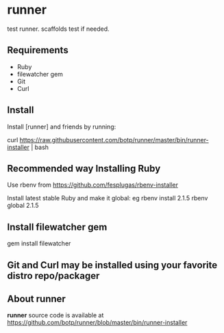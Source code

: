runner
======

test runner. scaffolds test if needed.



## Requirements
- Ruby
-  filewatcher gem
- Git
- Curl


## Install

Install [runner] and friends by running:

   curl https://raw.githubusercontent.com/botp/runner/master/bin/runner-installer | bash



## Recommended way Installing Ruby

Use rbenv  from  https://github.com/fesplugas/rbenv-installer



Install latest stable Ruby and make it global:
eg
rbenv install 2.1.5
rbenv global 2.1.5



## Install filewatcher gem

   gem install filewatcher


## Git and Curl may be installed using your favorite distro repo/packager

## About runner

**runner** source code is available at <https://github.com/botp/runner/blob/master/bin/runner-installer>

[rbenv]: https://github.com/botp/runner/blob/master/bin/runner-installer
